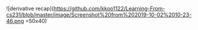![derivative recap](https://github.com/kkoo1122/Learning-From-cs231/blob/master/image/Screenshot%20from%202019-10-02%2010-23-46.png =50x40)
